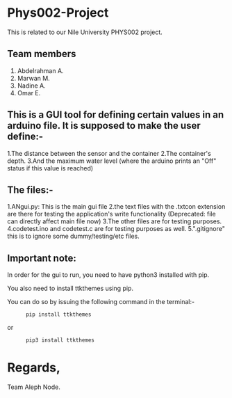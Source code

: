 # Phys002-Project
This is related to our Nile University PHYS002 project.

## Team members
1. Abdelrahman A.
2. Marwan M.
3. Nadine A.
4. Omar E.

## This is a GUI tool for defining certain values in an arduino file. It is supposed to make the user define:-

1.The distance between the sensor and the container
2.The container's depth.
3.And the maximum water level (where the arduino prints an "Off" status if this value is reached)

## The files:-

1.ANgui.py: This is the main gui file
2.the text files with the .txtcon extension are there for testing the application's write functionality (Deprecated: file can directly affect main file now)
3.The other files are for testing purposes.
4.codetest.ino and codetest.c are for testing purposes as well.
5.".gitignore" this is to ignore some dummy/testing/etc files.

## Important note:

In order for the gui to run, you need to have python3 installed with pip.

You also need to install ttkthemes using pip.

You can do so by issuing the following command in the terminal:-

          pip install ttkthemes
or

          pip3 install ttkthemes

# Regards,

Team Aleph Node.
